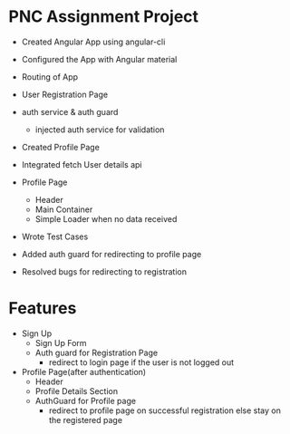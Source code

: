 # PNC Assignment Project

- Created Angular App using angular-cli
- Configured the App with Angular material  
- Routing of App
- User Registration Page
- auth service & auth guard
    - injected auth service for validation
- Created Profile Page
- Integrated fetch User details api
- Profile Page
    - Header
    - Main Container
    - Simple Loader when no data received

- Wrote Test Cases 
- Added auth guard for redirecting to profile page
- Resolved bugs for redirecting to registration
 
# Features

- Sign Up
    - Sign Up Form
    - Auth guard for Registration Page
        - redirect to login page if the user is not logged out
- Profile Page(after authentication)
    - Header
    - Profile Details Section
    - AuthGuard for Profile page
        - redirect to profile page on successful registration else stay on the registered page